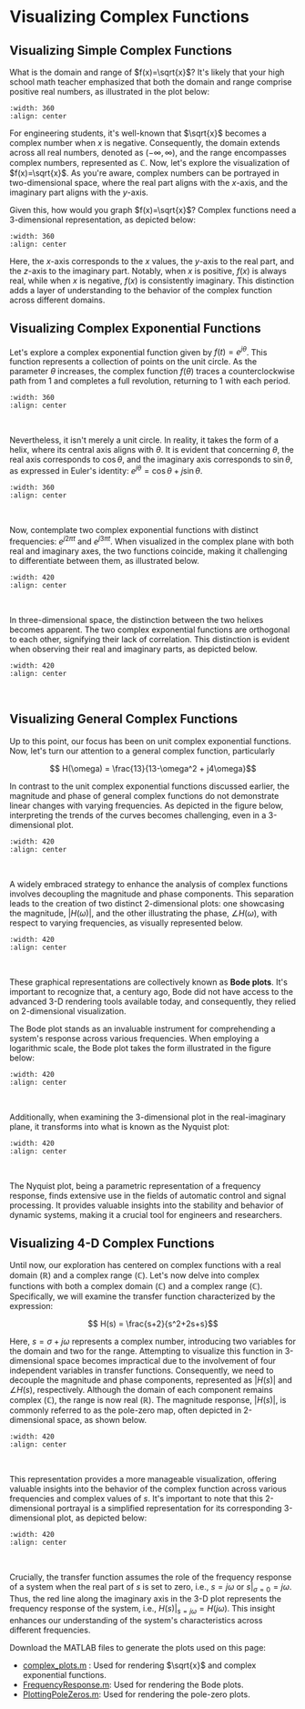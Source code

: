 # Visualizing Complex Functions

## Visualizing Simple Complex Functions
What is the domain and range of $f(x)=\sqrt{x}$? It's likely that your high school math teacher emphasized that both the domain and range comprise positive real numbers, as illustrated in the plot below:

```{image} ./figures/sqrt_x_real.png
:width: 360
:align: center
```

For engineering students, it's well-known that $\sqrt{x}$ becomes a complex number when $x$ is negative. Consequently, the domain extends across all real numbers, denoted as $(-\infty, \infty)$, and the range encompasses complex numbers, represented as $\mathbb{C}$. Now, let's explore the visualization of $f(x)=\sqrt{x}$. As you're aware, complex numbers can be portrayed in two-dimensional space, where the real part aligns with the $x$-axis, and the imaginary part aligns with the $y$-axis.

Given this, how would you graph $f(x)=\sqrt{x}$? Complex functions need a 3-dimensional representation, as depicted below:

```{image} ./figures/sqrt_x_3d.gif
:width: 360
:align: center
```

Here, the $x$-axis corresponds to the $x$ values, the $y$-axis to the real part, and the $z$-axis to the imaginary part. Notably, when $x$ is positive, $f(x)$ is always real, while when $x$ is negative, $f(x)$ is consistently imaginary. This distinction adds a layer of understanding to the behavior of the complex function across different domains.

## Visualizing Complex Exponential Functions

Let's explore a complex exponential function given by $f(t)=e^{j\theta}$. This function represents a collection of points on the unit circle. As the parameter 
$\theta$ increases, the complex function $f(\theta)$ traces a counterclockwise path from 1 and completes a full revolution, returning to 1 with each period. 

```{image} ./figures/comp_exp.png
:width: 360
:align: center
```
<br>

Nevertheless, it isn't merely a unit circle. In reality, it takes the form of a helix, where its central axis aligns with $\theta$. It is evident that concerning $\theta$, the real axis corresponds to $\cos\theta$, and the imaginary axis corresponds to $\sin\theta$, as expressed in Euler's identity: $e^{j\theta} = \cos\theta + j\sin\theta$.

```{image} ./figures/comp_exponential.gif
:width: 360
:align: center
```
<br>

Now, contemplate two complex exponential functions with distinct frequencies: $e^{j2\pi t}$ and $e^{j3\pi t}$. When visualized in the complex plane with both real and imaginary axes, the two functions coincide, making it challenging to differentiate between them, as illustrated below.

```{image} ./figures/comp_exp2.png
:width: 420
:align: center
```
<br>

In three-dimensional space, the distinction between the two helixes becomes apparent. The two complex exponential functions are orthogonal to each other, signifying their lack of correlation. This distinction is evident when observing their real and imaginary parts, as depicted below.

```{image} ./figures/comp_exponential2.gif
:width: 420
:align: center
```
<br>

## Visualizing General Complex Functions

Up to this point, our focus has been on unit complex exponential functions. Now, let's turn our attention to a general complex function, particularly

$$ H(\omega) = \frac{13}{13-\omega^2 + j4\omega}$$

In contrast to the unit complex exponential functions discussed earlier, the magnitude and phase of general complex functions do not demonstrate linear changes with varying frequencies. As depicted in the figure below, interpreting the trends of the curves becomes challenging, even in a 3-dimensional plot.

```{image} ./figures/bode_3d.gif
:width: 420
:align: center
```
<br>

A widely embraced strategy to enhance the analysis of complex functions involves decoupling the magnitude and phase components. This separation leads to the creation of two distinct 2-dimensional plots: one showcasing the magnitude, $|H(\omega)|$, and the other illustrating the phase, $\angle H(\omega)$, with respect to varying frequencies, as visually represented below.

```{image} ./figures/bode_linear.png
:width: 420
:align: center
```
<br>

These graphical representations are collectively known as **Bode plots**. It's important to recognize that, a century ago, Bode did not have access to the advanced 3-D rendering tools available today, and consequently, they relied on 2-dimensional visualization.

The Bode plot stands as an invaluable instrument for comprehending a system's response across various frequencies. When employing a logarithmic scale, the Bode plot takes the form illustrated in the figure below:



```{image} ./figures/bode_log.png
:width: 420
:align: center
```
<br>

Additionally, when examining the 3-dimensional plot in the real-imaginary plane, it transforms into what is known as the Nyquist plot:

```{image} ./figures/nyquist.png
:width: 420
:align: center
```
<br>

The Nyquist plot, being a parametric representation of a frequency response, finds extensive use in the fields of automatic control and signal processing. It provides valuable insights into the stability and behavior of dynamic systems, making it a crucial tool for engineers and researchers.


## Visualizing 4-D Complex Functions

Until now, our exploration has centered on complex functions with a real domain ($\mathbb{R}$) and a complex range ($\mathbb{C}$). Let's now delve into complex functions with both a complex domain ($\mathbb{C}$) and a complex range ($\mathbb{C}$). Specifically, we will examine the transfer function characterized by the expression:

$$ H(s) = \frac{s+2}{s^2+2s+s}$$

Here, $s=\sigma+j\omega$ represents a complex number, introducing two variables for the domain and two for the range. Attempting to visualize this function in 3-dimensional space becomes impractical due to the involvement of four independent variables in transfer functions. Consequently, we need to decouple the magnitude and phase components, represented as $|H(s)|$ and $\angle H(s)$, respectively. Although the domain of each component remains complex ($\mathbb{C}$), the range is now real ($\mathbb{R}$). The magnitude response, $|H(s)|$, is commonly referred to as the pole-zero map, often depicted in 2-dimensional space, as shown below.

```{image} ./figures/pzplot.png
:width: 420
:align: center
```
<br>

This representation provides a more manageable visualization, offering valuable insights into the behavior of the complex function across various frequencies and complex values of $s$. It's important to note that this 2-dimensional portrayal is a simplified representation for its corresponding 3-dimensional plot, as depicted below:

```{image} ./figures/pzplot_3d.gif
:width: 420
:align: center
```
<br>


Crucially, the transfer function assumes the role of the frequency response of a system when the real part of $s$ is set to zero, i.e., $s=j\omega$ or $s|_{\sigma=0}=j\omega$. Thus, the red line along the imaginary axis in the 3-D plot represents the frequency response of the system, i.e., $H(s)|_{s=j\omega}=H(j\omega)$. This insight enhances our understanding of the system's characteristics across different frequencies.



Download the MATLAB files to generate the plots used on this page:
- [complex_plots.m](./files/complex_plots.m) : Used for rendering $\sqrt{x}$ and complex exponential functions.
- [FrequencyResponse.m](./files/FrequencyResponse.m): Used for rendering the Bode plots.
- [PlottingPoleZeros.m](./files/PlottingPoleZeros.m): Used for rendering the pole-zero plots.

